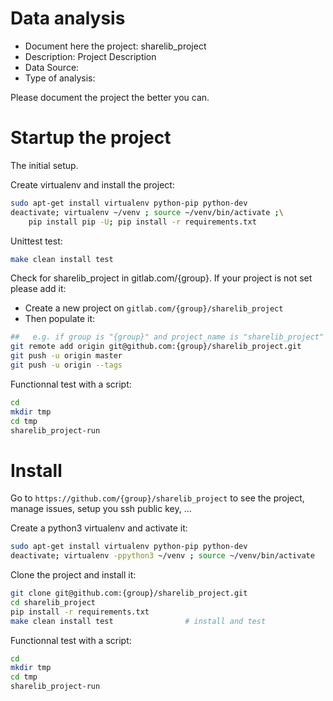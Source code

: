 # Data analysis
- Document here the project: sharelib_project
- Description: Project Description
- Data Source:
- Type of analysis:

Please document the project the better you can.

# Startup the project

The initial setup.

Create virtualenv and install the project:
```bash
sudo apt-get install virtualenv python-pip python-dev
deactivate; virtualenv ~/venv ; source ~/venv/bin/activate ;\
    pip install pip -U; pip install -r requirements.txt
```

Unittest test:
```bash
make clean install test
```

Check for sharelib_project in gitlab.com/{group}.
If your project is not set please add it:

- Create a new project on `gitlab.com/{group}/sharelib_project`
- Then populate it:

```bash
##   e.g. if group is "{group}" and project_name is "sharelib_project"
git remote add origin git@github.com:{group}/sharelib_project.git
git push -u origin master
git push -u origin --tags
```

Functionnal test with a script:

```bash
cd
mkdir tmp
cd tmp
sharelib_project-run
```

# Install

Go to `https://github.com/{group}/sharelib_project` to see the project, manage issues,
setup you ssh public key, ...

Create a python3 virtualenv and activate it:

```bash
sudo apt-get install virtualenv python-pip python-dev
deactivate; virtualenv -ppython3 ~/venv ; source ~/venv/bin/activate
```

Clone the project and install it:

```bash
git clone git@github.com:{group}/sharelib_project.git
cd sharelib_project
pip install -r requirements.txt
make clean install test                # install and test
```
Functionnal test with a script:

```bash
cd
mkdir tmp
cd tmp
sharelib_project-run
```
